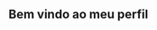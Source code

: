 ## Bem vindo ao meu perfil

<!--
**Meu nome é Sarah Nepomuceno**

- 💬 Pergunte-me sobre séries 
- 📫 Como entrar em contato comigo: 00001155749121@al.educacao.sp.gov.br 
- 😄 Pronomes: Ela\Dela  ...
- ⚡ Fun fact: quero fazer medicina para me proficionalizar em Dermatologia
-->
